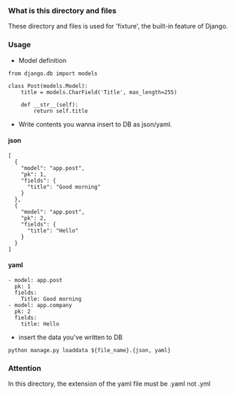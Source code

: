 ### What is this directory and files
These directory and files is used for 'fixture', the built-in feature of Django.

### Usage
* Model definition
```
from django.db import models

class Post(models.Model):
    title = models.CharField('Title', max_length=255)

    def __str__(self):
        return self.title
```

* Write contents you wanna insert to DB as json/yaml.
#### json
```
[
  {
    "model": "app.post",
    "pk": 1,
    "fields": {
      "title": "Good morning"
    }
  },
  {
    "model": "app.post",
    "pk": 2,
    "fields": {
      "title": "Hello"
    }
  }
]
```

#### yaml
```
- model: app.post
  pk: 1
  fields:
    Title: Good morning
- model: app.company
  pk: 2
  fields:
    title: Hello
```

* insert the data you've written to DB
```
python manage.py loaddata ${file_name}.{json, yaml}
```


### Attention
In this directory, the extension of the yaml file must be .yaml not .yml
